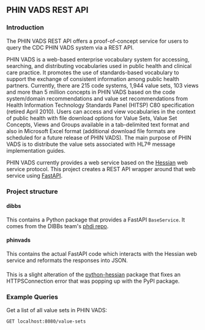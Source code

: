 ## PHIN VADS REST API

### Introduction
The PHIN VADS REST API offers a proof-of-concept service for users to query the CDC PHIN VADS system via a REST API. 
    
PHIN VADS is a web-based enterprise vocabulary system for accessing, searching, and distributing vocabularies used in public health and clinical care practice. It promotes the use of standards-based vocabulary to support the exchange of consistent information among public health partners. Currently, there are 215 code systems, 1,944 value sets, 103 views and more than 5 million concepts in PHIN VADS based on the code system/domain recommendations and value set recommendations from Health Information Technology Standards Panel (HITSP) C80 specification (retired April 2010). Users can access and view vocabularies in the context of public health with file download options for Value Sets, Value Set Concepts, Views and Groups available in a tab-delimited text format and also in Microsoft Excel format (additional download file formats are scheduled for a future release of PHIN VADS). The main purpose of PHIN VADS is to distribute the value sets associated with HL7® message implementation guides.  
  
PHIN VADS currently provides a web service based on the [Hessian](https://en.wikipedia.org/wiki/Hessian_(Web_service_protocol)) web service protocol. This project creates a REST API wrapper around that web service using [FastAPI](https://fastapi.tiangolo.com/).

### Project structure

#### dibbs
This contains a Python package that provides a FastAPI `BaseService`. It comes from the DIBBs team's [phdi repo](https://github.com/CDCgov/phdi/tree/main/containers/dibbs).

#### phinvads
This contains the actual FastAPI code which interacts with the Hessian web service and reformats the responses into JSON.

####
This is a slight alteration of the [python-hessian](https://github.com/theatlantic/python-hessian) package that fixes an HTTPSConnection error that was popping up with the PyPI package.

### Example Queries
Get a list of all value sets in PHIN VADS:

`GET localhost:8080/value-sets`